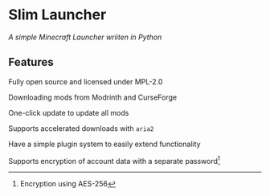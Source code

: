 # Slim Launcher

*A simple Minecraft Launcher wriiten in Python*

## Features

Fully open source and licensed under MPL-2.0

Downloading mods from Modrinth and CurseForge

One-click update to update all mods

Supports accelerated downloads with `aria2`

Have a simple plugin system to easily extend functionality

Supports encryption of account data with a separate password[^1]

[^1]: Encryption using AES-256
